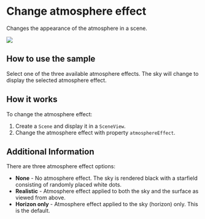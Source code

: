 # Change atmosphere effect

Changes the appearance of the atmosphere in a scene.

![](screenshot.png)

## How to use the sample

Select one of the three available atmosphere effects. The sky will
change to display the selected atmosphere effect.

## How it works

To change the atmosphere effect:

1.  Create a `Scene` and display it in a `SceneView`.
2.  Change the atmosphere effect with property `atmosphereEffect`.

## Additional Information

There are three atmosphere effect options:

  - **None** - No atmosphere effect. The sky is rendered black with a
    starfield consisting of randomly placed white dots.
  - **Realistic** - Atmosphere effect applied to both the sky and the
    surface as viewed from above.
  - **Horizon only** - Atmosphere effect applied to the sky (horizon)
    only. This is the default.
